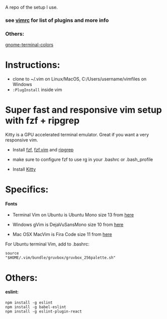 A repo of the setup I use.

### see [vimrc](https://github.com/ivandaho/vimdotfiles/blob/master/vimrc) for list of plugins and more info


### Others:

[gnome-terminal-colors](https://github.com/metalelf0/gnome-terminal-colors)


# Instructions:
* clone to ~/.vim on Linux/MacOS, C:/Users/username/vimfiles on Windows
* `:PlugInstall` inside vim

# Super fast and responsive vim setup with fzf + ripgrep

Kitty is a GPU accelerated terminal emulator. Great if you want a very
responsive vim.

* Install [fzf](https://github.com/junegunn/fzf/),
  [fzf.vim](https://github.com/junegunn/fzf.vim) and
[ripgrep](https://github.com/BurntSushi/ripgrep)

* make sure to configure fzf to use rg in your .bashrc or .bash\_profile


* Install [Kitty](https://sw.kovidgoyal.net/kitty/)

# Specifics:

#### Fonts

* Terminal Vim on Ubuntu is Ubuntu Mono size 13 from
  [here](https://github.com/powerline/fonts/tree/master/UbuntuMono)

* Windows gVim is DejaVuSansMono size 10 from
  [here](https://github.com/powerline/fonts/tree/master/DejaVuSansMono)

* Mac OSX MacVim is Fira Code size 11 from
  [here](https://github.com/tonsky/FiraCode)

For Ubuntu terminal Vim, add to .bashrc:
```
source
"$HOME/.vim/bundle/gruvbox/gruvbox_256palette.sh"
```
# Others:

#### eslint:

```
npm install -g eslint
npm install -g babel-eslint
npm install -g eslint-plugin-react
```
